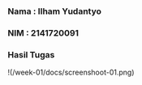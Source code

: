 ### Nama : Ilham Yudantyo
### NIM : 2141720091

### Hasil Tugas
!(/week-01/docs/screenshoot-01.png)
